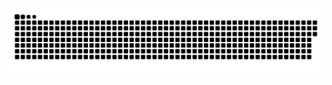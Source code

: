 <picture align="center">
  <source media="(prefers-color-scheme: dark)" srcset="https://raw.githubusercontent.com/YuriLencio1/YuriLencio1/output/github-contribution-grid-snake-dark.svg">
  <source media="(prefers-color-scheme: light)" srcset="https://raw.githubusercontent.com/YuriLencio1/YuriLencio1/output/github-contribution-grid-snake-light.svg">
  <img align="center" alt="github contribution grid snake animation" src="https://raw.githubusercontent.com/YuriLencio1/YuriLencio1/output/github-contribution-grid-snake.svg">
</picture>
